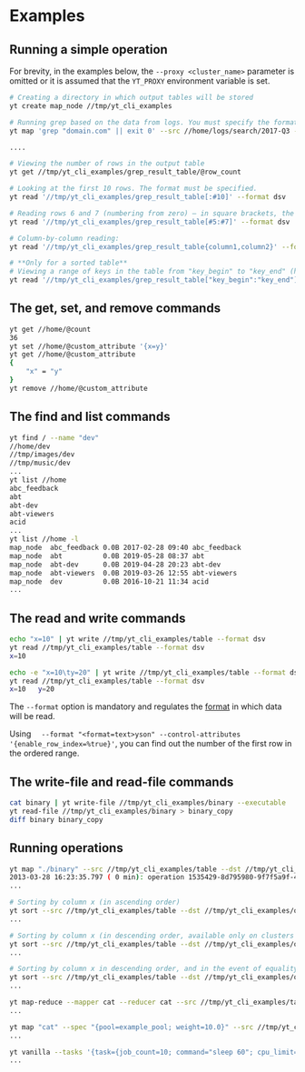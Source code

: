 # Examples

## Running a simple operation

For brevity, in the examples below, the ```--proxy <cluster_name>``` parameter is omitted or it is assumed that the ```YT_PROXY``` environment variable is set.

```bash
# Creating a directory in which output tables will be stored
yt create map_node //tmp/yt_cli_examples

# Running grep based on the data from logs. You must specify the format in which the data will come to the operation input.
yt map 'grep "domain.com" || exit 0' --src //home/logs/search/2017-Q3 --dst //tmp/yt_cli_examples/grep_result_table --format dsv

....

# Viewing the number of rows in the output table
yt get //tmp/yt_cli_examples/grep_result_table/@row_count

# Looking at the first 10 rows. The format must be specified.
yt read '//tmp/yt_cli_examples/grep_result_table[:#10]' --format dsv

# Reading rows 6 and 7 (numbering from zero) — in square brackets, the half-interval is set which includes the left boundary and does not include the right one
yt read '//tmp/yt_cli_examples/grep_result_table[#5:#7]' --format dsv

# Column-by-column reading:
yt read '//tmp/yt_cli_examples/grep_result_table{column1,column2}' --format dsv

# **Only for a sorted table**
# Viewing a range of keys in the table from "key_begin" to "key_end" (half-interval which includes the left boundary and does not include the right one).
yt read '//tmp/yt_cli_examples/grep_result_table["key_begin":"key_end"]' --format dsv
```

## The get, set, and remove commands

```bash
yt get //home/@count
36
yt set //home/@custom_attribute '{x=y}'
yt get //home/@custom_attribute
{
    "x" = "y"
}
yt remove //home/@custom_attribute
```

## The find and list commands

```bash
yt find / --name "dev"
//home/dev
//tmp/images/dev
//tmp/music/dev
...
yt list //home
abc_feedback
abt
abt-dev
abt-viewers
acid
...
yt list //home -l
map_node  abc_feedback 0.0B 2017-02-28 09:40 abc_feedback
map_node  abt          0.0B 2019-05-28 08:37 abt
map_node  abt-dev      0.0B 2019-04-28 20:23 abt-dev
map_node  abt-viewers  0.0B 2019-03-26 12:55 abt-viewers
map_node  dev          0.0B 2016-10-21 11:34 acid
...
```

## The read and write commands

```bash
echo "x=10" | yt write //tmp/yt_cli_examples/table --format dsv
yt read //tmp/yt_cli_examples/table --format dsv
x=10
```

```bash
echo -e "x=10\ty=20" | yt write //tmp/yt_cli_examples/table --format dsv
yt read //tmp/yt_cli_examples/table --format dsv
x=10   y=20
```

The `--format` option is mandatory and regulates the [format](../../../user-guide/storage/formats.md) in which data will be read.

Using `  --format "<format=text>yson" --control-attributes '{enable_row_index=%true}'`, you can find out the number of the first row in the ordered range.

## The write-file and read-file commands

```bash
cat binary | yt write-file //tmp/yt_cli_examples/binary --executable
yt read-file //tmp/yt_cli_examples/binary > binary_copy
diff binary binary_copy
```

## Running operations

```bash
yt map "./binary" --src //tmp/yt_cli_examples/table --dst //tmp/yt_cli_examples/output --format dsv --local-file binary
2013-03-28 16:23:35.797 ( 0 min): operation 1535429-8d795980-9f7f5a9f-44bec919 initializing
...

# Sorting by column x (in ascending order)
yt sort --src //tmp/yt_cli_examples/table --dst //tmp/yt_cli_examples/output --sort-by "x"
...

# Sorting by column x (in descending order, available only on clusters with masters version 21.2+)
yt sort --src //tmp/yt_cli_examples/table --dst //tmp/yt_cli_examples/output --sort-by "{name=x; sort_order=descending;}"
...

# Sorting by column x in descending order, and in the event of equality, by column y in ascending order (sorting in descending order is available only on clusters with masters version 21.2+)
yt sort --src //tmp/yt_cli_examples/table --dst //tmp/yt_cli_examples/output --sort-by "{name=x; sort_order=descending;}" --sort-by "y"
...

yt map-reduce --mapper cat --reducer cat --src //tmp/yt_cli_examples/table --dst //tmp/yt_cli_examples/output --format dsv --reduce-by "x"
...

yt map "cat" --spec "{pool=example_pool; weight=10.0}" --src //tmp/yt_cli_examples/table --dst //tmp/yt_cli_examples/output --format yson
...

yt vanilla --tasks '{task={job_count=10; command="sleep 60"; cpu_limit=2};}' --spec '{resource_limits={user_slots=2}}'
...
```
